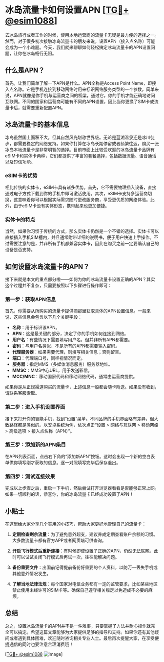 # 冰岛流量卡如何设置APN [[TG💪+ @esim1088](https://t.me/s/esim1088)]

去冰岛旅行或者工作的时候，使用本地运营商的流量卡无疑是最方便的选择之一。然而，对于很多初次接触冰岛流量卡的朋友来说，设置APN（接入点名称）可能会成为一个小难题。今天，我们就来聊聊如何轻松搞定冰岛流量卡的APN设置问题，让你在冰岛畅行无阻。

## 什么是APN？

首先，让我们简单了解一下APN是什么。APN全称是Access Point Name，即接入点名称。它是手机连接到移动网络时用来标识网络服务类型的一个参数。简单来说，APN就像是你手机与运营商之间的桥梁，通过它，你的手机才能正确地访问互联网。不同的国家和运营商可能有不同的APN设置，因此当你更换了SIM卡或流量卡后，就需要重新配置APN。

## 冰岛流量卡的基本信息

冰岛虽然国土面积不大，但其自然风光堪称世界级。无论是蓝湖温泉还是冰川徒步，都需要稳定的网络支持。如果你打算在冰岛长期停留或者频繁往返，购买一张冰岛本地流量卡是非常明智的选择。目前市面上比较受欢迎的冰岛流量卡品牌有eSIM卡和实体卡两种，它们都提供了丰富的套餐选择，包括数据流量、语音通话以及短信功能。

### eSIM卡的优势

相比传统的实体卡，eSIM卡具有诸多优势。首先，它不需要物理插入设备，直接通过电子方式下载到你的手机中即可激活使用。其次，eSIM卡支持多运营商切换，这意味着你可以根据实际需求随时更改服务商，享受更优质的网络体验。此外，由于eSIM卡没有实体形态，携带起来也更加便捷。

### 实体卡的特点

当然，如果你习惯于传统的方式，那么实体卡仍然是一个不错的选择。实体卡可以直接插入手机SIM槽内，并且通常附带详细的说明书，便于用户快速上手操作。不过需要注意的是，并非所有手机都兼容实体卡，因此在购买之前一定要确认自己的设备是否支持。

## 如何设置冰岛流量卡的APN？

接下来就是本文的重点部分啦——如何为你的冰岛流量卡设置正确的APN？其实这个过程并不复杂，只需要按照以下步骤进行操作即可：

### 第一步：获取APN信息

首先，你需要从所购买的流量卡提供商那里获取具体的APN设置信息。一般来说，这些信息会包含以下几个关键字段：
- **名称**：用于标识该APN。
- **APN**：这是最关键的部分，决定了你的手机如何连接到网络。
- **用户名**：有些情况下需要填写用户名，但并非所有APN都需要。
- **密码**：与用户名类似，不是所有的APN都需要输入密码。
- **代理服务器**：如果需要代理，则填写相关信息；否则留空。
- **端口**：代理端口号，同样视情况而定。
- **服务器**：指定MMS（多媒体消息服务）服务器地址。
- **MMSC**：MMS中心URL，用于发送彩信。
- **MCC/MNC**：移动国家代码和移动网络代码，通常由运营商提供。

如果你是从正规渠道购买的流量卡，上述信息一般都会随卡附送。如果没有收到，请联系客服索取。

### 第二步：进入手机设置界面

接下来打开你的智能手机，找到“设置”菜单。不同品牌的手机界面略有差异，但大致路径都是类似的。以安卓系统为例，依次点击“设置 > 网络与互联网 > 移动网络 > 高级选项 > 接入点名称（APN）”。

### 第三步：添加新的APN条目

在APN列表页面，点击右下角的“添加新APN”按钮。这时会出现一个新的空白表单供你填写刚才获取的信息。逐一对照填写完毕后保存退出。

### 第四步：测试连接效果

完成以上步骤之后，重启一下手机，然后尝试打开浏览器看看是否能够正常上网。如果一切顺利的话，恭喜你，你的冰岛流量卡已经成功设置了APN！

## 小贴士

在这里给大家分享几个实用的小技巧，帮助大家更好地管理自己的流量卡：

1. **定期检查剩余流量**：为了避免意外超支，建议养成定期查看账户余额的习惯。大多数流量卡都有官方APP或者网页端可供查询。

2. **开启飞行模式后重新连接**：有时候即使设置了正确的APN，仍然无法联网。此时可以试试关闭飞行模式后再试一次，往往能解决问题。

3. **备份重要文件**：出国前记得提前备份好重要的个人资料，以防万一丢失手机或其他意外情况发生。

4. **了解当地法律法规**：每个国家对电信业务都有一定的监管要求，比如某些地区禁止使用未经许可的SIM卡等。确保自己遵守相关规定以免造成不必要的麻烦。

## 总结

总之，设置冰岛流量卡的APN并不是一件难事，只要掌握了方法并耐心操作就完全可以搞定。希望这篇文章能够为大家提供足够的指导和支持。如果你还有其他疑问或者遇到具体困难，欢迎随时咨询相关专业人士。最后再次提醒大家，在享受便捷通信的同时也要注意合理消费哦！

[[TG💪+ @esim1088](https://t.me/s/esim1088) ![Image](https://i.postimg.cc/4NQfJmqS/Snipaste-2025-05-13-00-14-12.png)]